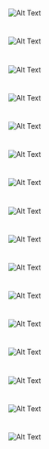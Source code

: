 #
 ![Alt Text](https://innovateaiblob.blob.core.windows.net/images48/Slide1.JPG)
 #
 ![Alt Text](https://innovateaiblob.blob.core.windows.net/images48/Slide2.JPG)
 #
 ![Alt Text](https://innovateaiblob.blob.core.windows.net/images48/Slide3.JPG)
 #
 ![Alt Text](https://innovateaiblob.blob.core.windows.net/images48/Slide4.JPG)
 #
 ![Alt Text](https://innovateaiblob.blob.core.windows.net/images48/Slide5.JPG)
 #
 ![Alt Text](https://innovateaiblob.blob.core.windows.net/images48/Slide6.JPG)
 #
 ![Alt Text](https://innovateaiblob.blob.core.windows.net/images48/Slide7.JPG)
 #
 ![Alt Text](https://innovateaiblob.blob.core.windows.net/images48/Slide8.JPG)

#
 ![Alt Text](https://innovateaiblob.blob.core.windows.net/images48/Slide9.JPG)
#
 ![Alt Text](https://innovateaiblob.blob.core.windows.net/images48/Slide10.JPG)

#
 ![Alt Text](https://innovateaiblob.blob.core.windows.net/images48/Slide11.JPG)
 #
 ![Alt Text](https://innovateaiblob.blob.core.windows.net/images48/Slide12.JPG)
 #
 ![Alt Text](https://innovateaiblob.blob.core.windows.net/images48/Slide13.JPG)

 #
 ![Alt Text](https://innovateaiblob.blob.core.windows.net/images48/Slide14.JPG)
 #
 ![Alt Text](https://innovateaiblob.blob.core.windows.net/images48/Slide15.JPG)
 #
 ![Alt Text](https://innovateaiblob.blob.core.windows.net/images48/Slide16.JPG)
 
